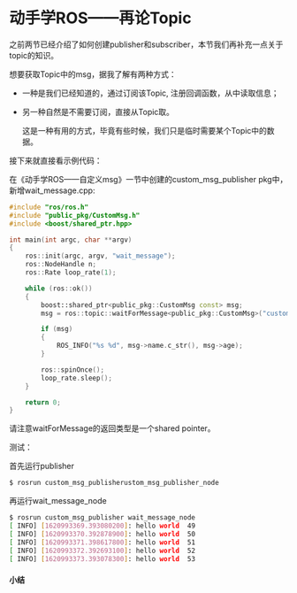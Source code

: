 # 动手学ROS——再论Topic

之前两节已经介绍了如何创建publisher和subscriber，本节我们再补充一点关于topic的知识。

想要获取Topic中的msg，据我了解有两种方式：

- 一种是我们已经知道的，通过订阅该Topic, 注册回调函数，从中读取信息；

- 另一种自然是不需要订阅，直接从Topic取。

  这是一种有用的方式，毕竟有些时候，我们只是临时需要某个Topic中的数据。

接下来就直接看示例代码：

在《动手学ROS——自定义msg》一节中创建的custom_msg_publisher pkg中，新增wait_message.cpp:

```c++
#include "ros/ros.h"
#include "public_pkg/CustomMsg.h"
#include <boost/shared_ptr.hpp>

int main(int argc, char **argv)
{
    ros::init(argc, argv, "wait_message");
    ros::NodeHandle n;
    ros::Rate loop_rate(1);

    while (ros::ok())
    {
        boost::shared_ptr<public_pkg::CustomMsg const> msg;
        msg = ros::topic::waitForMessage<public_pkg::CustomMsg>("custom_topic", ros::Duration(5));

        if (msg)
        {
            ROS_INFO("%s %d", msg->name.c_str(), msg->age);
        }

        ros::spinOnce();
        loop_rate.sleep();
    }

    return 0;
}
```

请注意waitForMessage的返回类型是一个shared pointer。



测试：

首先运行publisher

```bash
$ rosrun custom_msg_publisherustom_msg_publisher_node
```

再运行wait_message_node

```bash
$ rosrun custom_msg_publisher wait_message_node 
[ INFO] [1620993369.393080200]: hello world  49
[ INFO] [1620993370.392878900]: hello world  50
[ INFO] [1620993371.398617800]: hello world  51
[ INFO] [1620993372.392693100]: hello world  52
[ INFO] [1620993373.393078300]: hello world  53
```



#### 小结